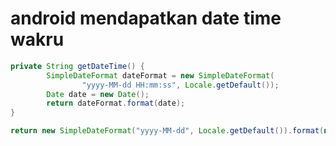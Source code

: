 # android mendapatkan date time wakru

```java
private String getDateTime() {
        SimpleDateFormat dateFormat = new SimpleDateFormat(
                "yyyy-MM-dd HH:mm:ss", Locale.getDefault());
        Date date = new Date();
        return dateFormat.format(date);
}
```

```java
return new SimpleDateFormat("yyyy-MM-dd", Locale.getDefault()).format(new Date());
```

